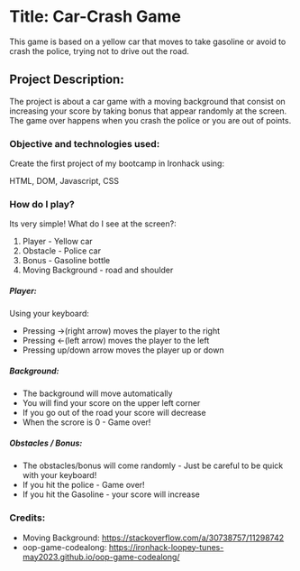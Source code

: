 # Title: Car-Crash Game

This game is based on a yellow car that moves to take gasoline or avoid to crash the police, trying not to drive out the road.

## Project Description: 

The project is about a car game with a moving background that consist on increasing your score by taking bonus that appear randomly at the screen. The game over happens when you crash the police or you are out of points. 

### Objective and technologies used: 
Create the first project of my bootcamp in Ironhack using:

HTML, DOM, Javascript, CSS

### How do I play?

Its very simple! What do I see at the screen?:

1. Player - Yellow car
2. Obstacle - Police car
3. Bonus - Gasoline bottle
4. Moving Background - road and shoulder

##### Player:

Using your keyboard: 
* Pressing ->(right arrow) moves the player to the right
* Pressing <-(left arrow) moves the player to the left
* Pressing up/down arrow moves the player up or down 

##### Background:

* The background will move automatically
* You will find your score on the upper left corner
* If you go out of the road your score will decrease
* When the scrore is 0 - Game over!

##### Obstacles / Bonus:
* The obstacles/bonus will come randomly - Just be careful to be quick with your keyboard!
* If you hit the police - Game over!
* If you hit the Gasoline - your score will increase

### Credits:

* Moving Background: https://stackoverflow.com/a/30738757/11298742
* oop-game-codealong: https://ironhack-loopey-tunes-may2023.github.io/oop-game-codealong/










